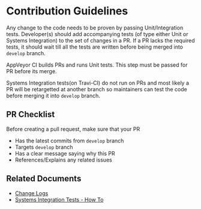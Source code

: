 # Contribution Guidelines

Any change to the code needs to be proven by passing Unit/Integration tests. Developer(s) should add accompanying tests (of type either Unit or Systems Integration) to the set of changes in a PR. If a PR lacks the required tests, it should wait till all the tests are written before being merged into `develop` branch.

AppVeyor CI builds PRs and runs Unit tests. This step must be passed for PR before its merge.

Systems Integration tests(on Travi-CI) do not run on PRs and most likely a PR will be retargetted at another branch so maintainers can test the code before merging it into `develop` branch.

## PR Checklist

Before creating a pull request, make sure that your PR

- Has the latest commits from `develop` branch
- Targets `develop` branch
- Has a clear message saying why this PR
- References/Explains any related issues

## Related Documents

- [Change Logs](./CHANGELOG.md)
- [Systems Integration Tests - How To](./docs/wikis/tests/sys-integ-tests.md)
